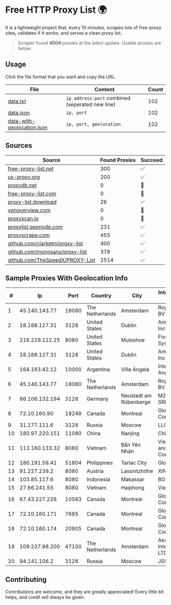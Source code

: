 
# Free HTTP Proxy List 🌍

It is a lightweight project that, every 10 minutes, scrapes lots of free-proxy sites, validates if it works, and serves a clean proxy list.


> Scraper found **4504** proxies at the latest update. Usable proxies are below.

## Usage

Click the file format that you want and copy the URL.


|File|Content|Count|
|----|-------|-----|
|[data.txt](https://raw.githubusercontent.com/themiralay/Proxy-List-World/master/data.txt)|`ip_address:port` combined (seperated new line)|102|
|[data.json](https://raw.githubusercontent.com/themiralay/Proxy-List-World/master/data.json)|`ip, port`|102|
|[data-with-geolocation.json](https://raw.githubusercontent.com/themiralay/Proxy-List-World/master/data-with-geolocation.json)|`ip, port, geolocation`|102|

## Sources

|Source|Found Proxies|Succeed|
|------|-------------|-------|
|[free-proxy-list.net](https://free-proxy-list.net)|300|✅|
|[us-proxy.org](https://www.us-proxy.org)|200|✅|
|[proxydb.net](http://proxydb.net)|0|🚫|
|[free-proxy-list.com](https://free-proxy-list.com/?page=&port=&type%5B%5D=http&type%5B%5D=https&up_time=0&search=Search)|0|🚫|
|[proxy-list.download](https://www.proxy-list.download/HTTP)|26|✅|
|[vpnoverview.com](https://vpnoverview.com/privacy/anonymous-browsing/free-proxy-servers)|0|🚫|
|[proxyscan.io](https://www.proxyscan.io)|0|🚫|
|[proxylist.geonode.com](https://proxylist.geonode.com/api/proxy-list?limit=300&page=1&sort_by=lastChecked&sort_type=desc&protocols=http,https)|231|✅|
|[proxyscrape.com](https://api.proxyscrape.com/v2/?request=displayproxies&protocol=http&timeout=10000&country=all&ssl=all&anonymity=all)|455|✅|
|[github.com/clarketm/proxy-list](https://raw.githubusercontent.com/clarketm/proxy-list/master/proxy-list-raw.txt)|400|✅|
|[github.com/monosans/proxy-list](https://raw.githubusercontent.com/monosans/proxy-list/main/proxies/http.txt)|378|✅|
|[github.com/TheSpeedX/PROXY-List](https://raw.githubusercontent.com/TheSpeedX/PROXY-List/master/http.txt)|2514|✅|


## Sample Proxies With Geolocation Info

|#|Ip|Port|Country|City|Internet Service Provider|
|-|--|----|-------|----|-------------------------|
|1|45.140.143.77|18080|The Netherlands|Amsterdam|RoyaleHosting BV|
|2|18.188.127.31|3128|United States|Dublin|Amazon.com, Inc.|
|3|216.229.112.25|8080|United States|Muleshoe|Five Area Systems, LLC|
|4|18.188.127.31|3128|United States|Dublin|Amazon.com, Inc.|
|5|164.163.42.12|10000|Argentina|Villa Ángela|Interret Villa Angela SRL|
|6|45.140.143.77|18080|The Netherlands|Amsterdam|RoyaleHosting BV|
|7|86.106.132.194|3128|Germany|Neustadt am Rübenberge|M247 Europe SRL|
|8|72.10.160.90|18249|Canada|Montreal|GloboTech Communications|
|9|31.177.111.6|3128|Russia|Moscow|LLC Smart Ape|
|10|180.97.220.151|11080|China|Nanjing|Chinanet|
|11|113.160.133.32|8080|Vietnam|Bẩn Yên Nhân|VietNam Post and Telecom Corporation|
|12|180.191.59.41|51804|Philippines|Tarlac City|Globe Telecom|
|13|91.227.239.2|8080|Austria|Lassnitzhöhe|XINON-STATIC|
|14|103.85.117.6|8080|Indonesia|Makassar|BOSOWA|
|15|27.66.241.55|8080|Vietnam|Haiphong|Viettel Group|
|16|67.43.227.226|10583|Canada|Montreal|GloboTech Communications|
|17|72.10.160.171|7685|Canada|Montreal|GloboTech Communications|
|18|72.10.160.174|20905|Canada|Montreal|GloboTech Communications|
|19|109.237.98.200|47100|The Netherlands|Amsterdam|Aeza International LTD|
|20|94.141.106.2|3128|Russia|Moscow|JSC Mastertel|



## Contributing

Contributions are welcome, and they are greatly appreciated! Every
little bit helps, and credit will always be given.

